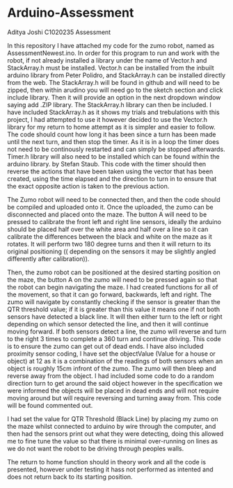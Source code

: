 # Arduino-Assessment

Aditya Joshi C1020235 Assessment

In this repository I have attached my code for the zumo robot, named as AssessmentNewest.ino. In order for this program to run and work with the robot, if not already installed a library under the name of Vector.h and StackArray.h must be installed. Vector.h can be installed from the inbuilt arduino library from Peter Polidro, and StackArray.h can be installed directly from the web. The StackArray.h will be found in github and will need to be zipped, then within arudino you will need go to the sketch section and click include library. Then it will provide an option in the next dropdown window saying add .ZIP library. The StackArray.h library can then be included. I have included StackArray.h as it shows my trials and trebulations with this project, I had attempted to use it however decided to use the Vector.h library for my return to home attempt as it is simpler and easier to follow. The code should count how long it has been since a turn has been made until the next turn, and then stop the timer. As it is in a loop the timer does not need to be continously restarted and can simply be stopped afterwards. Timer.h library will also need to be installed which can be found within the arduino library. by Stefan Staub. This code with the timer should then reverse the actions that have been taken using the vector that has been created, using the time elapsed and the direction to turn in to ensure that the exact opposite action is taken to the previous action.

The Zumo robot will need to be connected then, and then the code should be compiled and uploaded onto it. Once the uploaded, the zumo can be disconnected and placed onto the maze. The button A will need to be pressed to calibrate the front left and right line sensors, ideally the arduino should be placed half over the white area and half over a line so it can calibrate the differences between the black and white on the maze as it rotates. It will perform two 180 degree turns and then it will return to its original positioning (( depending on the sensors it may be slightly angled differently after calibration)).

Then, the zumo robot can be positioned at the desired starting position on the maze, the button A on the zumo will need to be pressed again so that the robot can begin navigating the maze. I had created functions for all of the movement, so that it can go forward, backwards, left and right. The zumo will navigate by constantly checking if the sensor is greater than the QTR threshold value; if it is greater than this value it means one if not both sensors have detected a black line. It will then either turn to the left or right depending on which sensor detected the line, and then it will continue moving forward. If both sensors detect a line, the zumo will reverse and turn to the right 3 times to complete a 360 turn and continue driving. This code is to ensure the zumo can get out of dead ends. I have also included proximity sensor coding, I have set the objectValue (Value for a house or object) at 12 as it is a combination of the readings of both sensors when an object is roughly 15cm infront of the zumo. The zumo will then bleep and reverse away from the object. I had included some code to do a random direction turn to get around the said object however in the specification we were informed the objects will be placed in dead ends and will not require moving around but will require reversing and turning away from. This code will be found commented out.

I had set the value for QTR Threshold (Black Line) by placing my zumo on the maze whilst connected to arduino by wire through the computer, and then had the sensors print out what they were detecting, doing this allowed me to fine tune the value so that there is minimal over-running on lines as we do not want the robot to be driving through peoples walls.

The return to home function should in theory work and all the code is presented, however under testing it hass not performed as intented and does not return back to its starting position.
